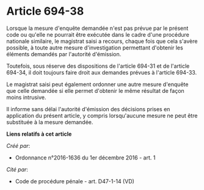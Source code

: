 # Article 694-38

Lorsque la mesure d'enquête demandée n'est pas prévue par le présent  code ou qu'elle ne pourrait être exécutée dans le cadre
d'une procédure  nationale similaire, le magistrat saisi a recours, chaque fois que cela  s'avère possible, à toute autre
mesure d'investigation permettant  d'obtenir les éléments demandés par l'autorité d'émission. 

Toutefois, sous réserve des dispositions de l'article 694-31 et de  l'article 694-34, il doit toujours faire droit aux
demandes prévues à  l'article 694-33. 

Le magistrat saisi peut  également ordonner une autre mesure d'enquête que celle demandée si elle  permet d'obtenir le même
résultat de façon moins intrusive. 

Il informe sans délai l'autorité d'émission des décisions prises en  application du présent article, y compris lorsqu'aucune
mesure ne peut  être substituée à la mesure demandée.

**Liens relatifs à cet article**

_Créé par_:

  - Ordonnance n°2016-1636 du 1er décembre 2016 - art. 1

_Cité par_:

  - Code de procédure pénale - art. D47-1-14 (VD)
